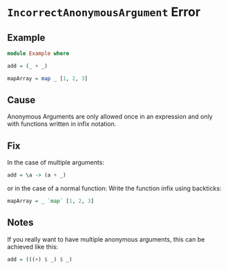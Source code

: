 # `IncorrectAnonymousArgument` Error

## Example

```purescript
module Example where

add = (_ + _)

mapArray = map _ [1, 2, 3]
```

## Cause

Anonymous Arguments are only allowed once in an expression and only with functions written in infix notation.


## Fix

In the case of multiple arguments:
```purescript
add = \a -> (a + _)
```
or in the case of a normal function: Write the function infix using backticks:
```purescript
mapArray = _ `map` [1, 2, 3]
```


## Notes

If you really want to have multiple anonymous arguments, this can be achieved like this:
```purescript
add = (((+) $ _) $ _)
```
